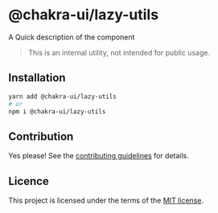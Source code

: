 # @chakra-ui/lazy-utils

A Quick description of the component

> This is an internal utility, not intended for public usage.

## Installation

```sh
yarn add @chakra-ui/lazy-utils
# or
npm i @chakra-ui/lazy-utils
```

## Contribution

Yes please! See the
[contributing guidelines](https://github.com/chakra-ui/chakra-ui/blob/master/CONTRIBUTING.md)
for details.

## Licence

This project is licensed under the terms of the
[MIT license](https://github.com/chakra-ui/chakra-ui/blob/master/LICENSE).
